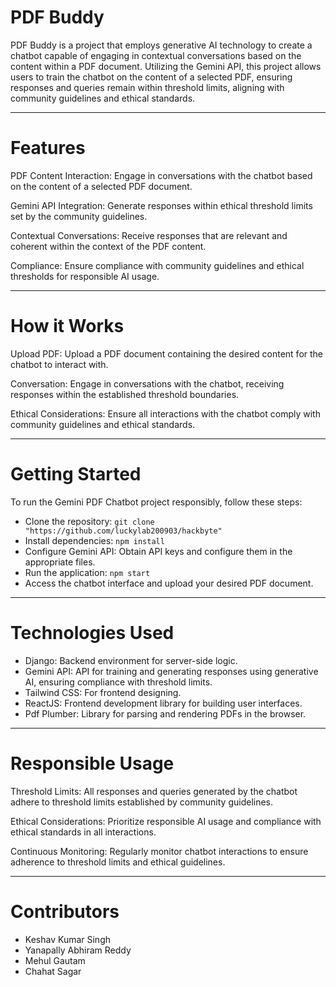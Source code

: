# PDF Buddy

PDF Buddy is a project that employs generative AI technology to create a chatbot capable of engaging in contextual conversations based on the content within a PDF document. Utilizing the Gemini API, this project allows users to train the chatbot on the content of a selected PDF, ensuring responses and queries remain within threshold limits, aligning with community guidelines and ethical standards.

---

# Features

PDF Content Interaction: Engage in conversations with the chatbot based on the content of a selected PDF document.

Gemini API Integration: Generate responses within ethical threshold limits set by the community guidelines.

Contextual Conversations: Receive responses that are relevant and coherent within the context of the PDF content.

Compliance: Ensure compliance with community guidelines and ethical thresholds for responsible AI usage.

---

# How it Works

Upload PDF: Upload a PDF document containing the desired content for the chatbot to interact with.

Conversation: Engage in conversations with the chatbot, receiving responses within the established threshold boundaries.

Ethical Considerations: Ensure all interactions with the chatbot comply with community guidelines and ethical standards.

---

# Getting Started

To run the Gemini PDF Chatbot project responsibly, follow these steps:

- Clone the repository: `git clone "https://github.com/luckylab200903/hackbyte"`
- Install dependencies: `npm install`
- Configure Gemini API: Obtain API keys and configure them in the appropriate files.
- Run the application: `npm start`
- Access the chatbot interface and upload your desired PDF document.

---

# Technologies Used

- Django: Backend environment for server-side logic.
- Gemini API: API for training and generating responses using generative AI, ensuring compliance with threshold limits.
- Tailwind CSS: For frontend designing.
- ReactJS: Frontend development library for building user interfaces.
- Pdf Plumber: Library for parsing and rendering PDFs in the browser.

---

# Responsible Usage

Threshold Limits: All responses and queries generated by the chatbot adhere to threshold limits established by community guidelines.

Ethical Considerations: Prioritize responsible AI usage and compliance with ethical standards in all interactions.

Continuous Monitoring: Regularly monitor chatbot interactions to ensure adherence to threshold limits and ethical guidelines.

---

# Contributors

- Keshav Kumar Singh
- Yanapally Abhiram Reddy
- Mehul Gautam
- Chahat Sagar
